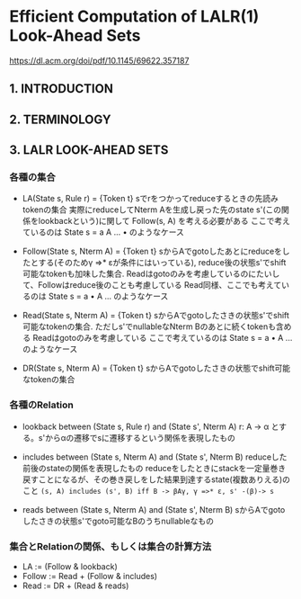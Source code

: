 # Efficient Computation of LALR(1) Look-Ahead Sets

https://dl.acm.org/doi/pdf/10.1145/69622.357187

## 1. INTRODUCTION

## 2. TERMINOLOGY

## 3. LALR LOOK-AHEAD SETS

### 各種の集合

* LA(State s, Rule r) = {Token t}
  sでrをつかってreduceするときの先読みtokenの集合
  実際にreduceしてNterm Aを生成し戻った先のstate s'(この関係をlookbackという)に関して Follow(s, A) を考える必要がある
  ここで考えているのは State s = a A ... • のようなケース

* Follow(State s, Nterm A) = {Token t}
  sからAでgotoしたあとにreduceをしたとする(そのためγ =>* εが条件にはいっている), reduce後の状態s'でshift可能なtokenも加味した集合.
  Readはgotoのみを考慮しているのにたいして、Followはreduce後のことも考慮している
  Read同様、ここでも考えているのは State s = a • A ... のようなケース

* Read(State s, Nterm A) = {Token t}
  sからAでgotoしたさきの状態s'でshift可能なtokenの集合. ただしs'でnullableなNterm Bのあとに続くtokenも含める
  Readはgotoのみを考慮している
  ここで考えているのは State s = a • A ... のようなケース

* DR(State s, Nterm A) = {Token t}
  sからAでgotoしたさきの状態でshift可能なtokenの集合

### 各種のRelation

* lookback between (State s, Rule r) and (State s', Nterm A)
  r: A -> α とする。s'からαの遷移でsに遷移するという関係を表現したもの

* includes between (State s, Nterm A) and (State s', Nterm B)
  reduceした前後のstateの関係を表現したもの
  reduceをしたときにstackを一定量巻き戻すことになるが、その巻き戻しをした結果到達するstate(複数ありえる)のこと
  `(s, A) includes (s', B) iff B -> βAγ, γ =>* ε, s' -(β)-> s`

* reads    between (State s, Nterm A) and (State s', Nterm B)
  sからAでgotoしたさきの状態s'でgoto可能なBのうちnullableなもの

### 集合とRelationの関係、もしくは集合の計算方法

* LA     := (Follow & lookback)
* Follow := Read + (Follow & includes)
* Read   := DR + (Read & reads)

